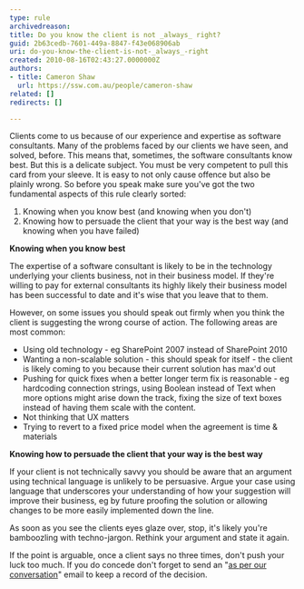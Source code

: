 ```yaml
---
type: rule
archivedreason: 
title: Do you know the client is not _always_ right?
guid: 2b63cedb-7601-449a-8847-f43e068906ab
uri: do-you-know-the-client-is-not-_always_-right
created: 2010-08-16T02:43:27.0000000Z
authors:
- title: Cameron Shaw
  url: https://ssw.com.au/people/cameron-shaw
related: []
redirects: []

---
```


Clients come to us because of our experience and expertise as software consultants. Many of the problems faced by our clients we have seen, and solved, before. This means that, sometimes, the software consultants know best. But this is a delicate subject. You must be very competent to pull this card from your sleeve. It is easy to not only cause offence but also be plainly wrong. So before you speak make sure you've got the two fundamental aspects of this rule clearly sorted:

1. Knowing when you know best (and knowing when you don't)
2. Knowing how to persuade the client that your way is the best way (and knowing when you have failed)


<!--endintro-->

**Knowing when you know best** 

 The expertise of a software consultant is likely to be in the technology underlying your clients business, not in their business model. If they're willing to pay for external consultants its highly likely their business model has been successful to date and it's wise that you leave that to them.

 However, on some issues you should speak out firmly when you think the client is suggesting the wrong course of action. The following areas are most common:

* Using old technology - eg SharePoint 2007 instead of SharePoint 2010
* Wanting a non-scalable solution - this should speak for itself - the client is likely coming to you because their current solution has max'd out
* Pushing for quick fixes when a better longer term fix is reasonable - eg hardcoding connection strings, using Boolean instead of Text when more options might arise down the track, fixing the size of text boxes instead of having them scale with the content.
* Not thinking that UX matters
* Trying to revert to a fixed price model when the agreement is time & materials


**Knowing how to persuade the client that your way is the best way** 

 If your client is not technically savvy you should be aware that an argument using technical language is unlikely to be persuasive. Argue your case using language that underscores your understanding of how your suggestion will improve their business, eg by future proofing the solution or allowing changes to be more easily implemented down the line.

 As soon as you see the clients eyes glaze over, stop, it's likely you're bamboozling with techno-jargon. Rethink your argument and state it again. 

 If the point is arguable, once a client says no three times, don't push your luck too much. If you do concede don't forget to send an "[as per our conversation](/do-you-send-＂as-per-our-conversation＂-emails)" email to keep a record of the decision.
